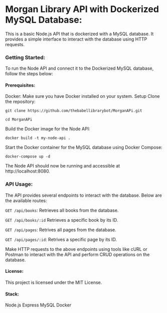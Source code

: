 # Morgan Library API with Dockerized MySQL Database:

This is a basic Node.js API that is dockerized with a MySQL database. It provides a simple interface to interact with the database using HTTP requests.

### Getting Started:

To run the Node API and connect it to the Dockerized MySQL database, follow the steps below:

#### Prerequisites:

Docker: Make sure you have Docker installed on your system.
Setup
Clone the repository:

```shell
git clone https://github.com/thebabellibrarybot/MorganAPi.git

cd MorganAPi
```

Build the Docker image for the Node API:

```shell
docker build -t my-node-api .
```

Start the Docker container for the MySQL database using Docker Compose:

```shell
docker-compose up -d
``` 

The Node API should now be running and accessible at http://localhost:8080.

### API Usage:
The API provides several endpoints to interact with the database. Below are the available routes:

`GET /api/books`: Retrieves all books from the database.

`GET /api/books/:id` Retrieves a specific book by its ID.

`GET /api/pages`: Retrives all pages from the database.

`GET /api/pages/:id`: Retrives a specific page by its ID.

Make HTTP requests to the above endpoints using tools like cURL or Postman to interact with the API and perform CRUD operations on the database.

#### License:
This project is licensed under the MIT License.

#### Stack:
Node.js
Express
MySQL
Docker
